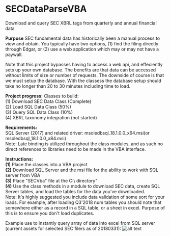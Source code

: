 # SECDataParseVBA
Download and query SEC XBRL tags from quarterly and annual financial data

<b>Purpose</b>
SEC fundamental data has historically been a manual process to view and obtain. You typically have two options, (1) find the filing directly through Edgar, or (2) use a web application which may or may not have a paywall.

Note that this project bypasses having to access a web api, and effeciently sets up your own database. The benefits are that data can be accessed without limits of size or number of requests. The downside of course is that we must setup the database. With the classess the database setup should take no longer than 20 to 30 minutes including time to load. 

<b>Project progress:</b>
Classes to build:
<br>
(1) Download SEC Data Class (Complete)
<br>
(2) Load SQL Data Class (50%)
<br>
(3) Query SQL Data Class (10%)
<br>
(4) XBRL taxonomy integration (not started)


<b>Requirements:</b>
<br>
SQL Server (2017) and related driver: msoledbsql_18.1.0.0_x64.msi(or msoledbsql_18.1.0.0_x84.msi)
<br>
Note: Late binding is utilized throughout the class modules, and as such no direct references to libraries need to be made in the VBA interface.

<b>Instructions:</b>
<br>
<b>(1)</b> Place the classes into a VBA project
<br>
<b>(2)</b> Download SQL Server and the msi file for the ability to work with SQL server from VBA
<br>
<b>(3)</b> Place "SECVba" file at the C:\ directory"
<br>
<b>(4)</b> Use the class methods in a module to download SEC data, create SQL Server tables, and load the tables for the data you've downloaded. 
<br>
Note: It's highly suggested you include data validation of some sort for your loads. For example, after loading Q3'2018 num tables you should note that somewhere either as a record in a SQL table, or a sheet in excel. Purpose of this is to ensure you don't load duplicates. 



Example use to instantly query array of data into excel from SQL server (current assets for selected SEC filers as of 20180331):
![alt text](https://github.com/dylan1218/SECDataParseVBA/blob/master/ExampleArrayResult.PNG)
